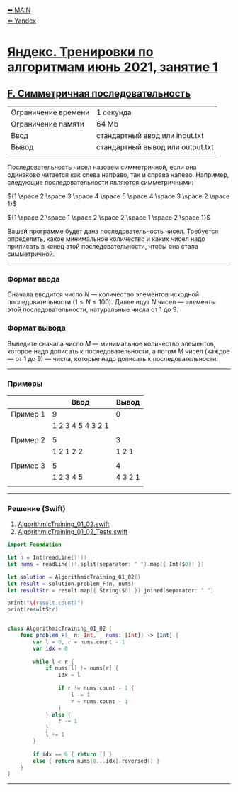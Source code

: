 [⬅️ MAIN][main]<br>[⬅️ Yandex][Yandex]  

[main]: ./../../../README.md
[Yandex]: ./../../README.md
[Yandex_AT_01_02_orig]: https://contest.yandex.ru/contest/27472
[Yandex_AT_01_02_F]: https://contest.yandex.ru/contest/27472/problems/F/

# [Яндекс. Тренировки по алгоритмам июнь 2021, занятие 1][Yandex_AT_01_02_orig]
## [F. Симметричная последовательность][Yandex_AT_01_02_F]

|||
|--------------------|----------------------------------|
|Ограничение времени |1 секунда                         |
|Ограничение памяти  |64 Mb                             |
|Ввод                |стандартный ввод или input.txt    |
|Вывод               |стандартный вывод или output.txt  |
|||

Последовательность чисел назовем симметричной, если она одинаково читается как слева направо, так и справа налево. Например, следующие последовательности являются симметричными:

${1 \space 2 \space  3 \space 4 \space 5 \space 4 \space 3 \space 2 \space 1}$

${1 \space 2 \space 1 \space 2 \space 2 \space 1 \space 2 \space 1}$

Вашей программе будет дана последовательность чисел. Требуется определить, какое минимальное количество и каких чисел надо приписать в конец этой последовательности, чтобы она стала симметричной.


---
### Формат ввода
Сначала вводится число ${N}$ — количество элементов исходной последовательности ${(1 ≤ N ≤ 100)}$. Далее идут ${N}$ чисел — элементы этой последовательности, натуральные числа от 1 до 9.


### Формат вывода
Выведите сначала число ${M}$ — минимальное количество элементов, которое надо дописать к последовательности, а потом ${M}$ чисел (каждое — от 1 до 9) — числа, которые надо дописать к последовательности.


---
### Примеры

|           |Ввод               |Вывод  |
|-----------|-------------------|-------|
|Пример 1   |9                  |0      |
|           |1 2 3 4 5 4 3 2 1  |       |
||||
|Пример 2   |5                  |3      |
|           |1 2 1 2 2          |1 2 1  |
||||
|Пример 3   |5                  |4      |   
|           |1 2 3 4 5          |4 3 2 1|
|||


---
### Решение (Swift)
[AlgorithmicTraining_01_02]: ./../../YandexTasks.Swift/YandexTasks/Sources/YandexTasks/AlgorithmicTraining_01_02.swift
[AlgorithmicTraining_01_02_Tests]: ./../../YandexTasks.Swift/YandexTasks/Tests/YandexTasksTests/AlgorithmicTraining_01_02_Tests.swift

1. [AlgorithmicTraining_01_02.swift][AlgorithmicTraining_01_02]
2. [AlgorithmicTraining_01_02_Tests.swift][AlgorithmicTraining_01_02_Tests]

```swift
import Foundation

let n = Int(readLine()!)!
let nums = readLine()!.split(separator: " ").map({ Int($0)! })

let solution = AlgorithmicTraining_01_02()
let result = solution.problem_F(n, nums)
let resultStr = result.map({ String($0) }).joined(separator: " ")

print("\(result.count)")
print(resultStr)


class AlgorithmicTraining_01_02 {
    func problem_F(_ n: Int, _ nums: [Int]) -> [Int] {
        var l = 0, r = nums.count - 1
        var idx = 0
        
        while l < r {
            if nums[l] != nums[r] {
                idx = l
                
                if r != nums.count - 1 {
                    l -= 1
                    r = nums.count - 1
                }
            } else {
                r -= 1
            }
            l += 1
        }
        
        if idx == 0 { return [] }
        else { return nums[0...idx].reversed() }
    }
}
```


---
